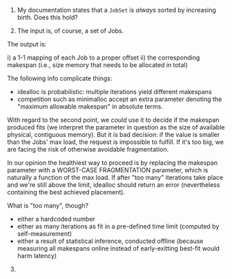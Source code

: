 1. My documentation states that a `JobSet` is *always* sorted by increasing birth. Does this hold?

2. The input is, of course, a set of Jobs.

The output is:

i) 	a 1-1 mapping of each Job to a proper offset
ii)	the corresponding makespan (i.e., size memory that needs to be allocated in total)

The following info complicate things:

- idealloc is probabilistic: multiple iterations yield different makespans
- competition such as minimalloc accept an extra parameter denoting the "maximum allowable makespan" in absolute terms.

With regard to the second point, we *could* use it to decide if the makespan produced fits (we interpret the parameter in question as the size of available physical, contiguous memory). But it is bad decision: if the value is smaller than the Jobs' max load, the request is impossible to fulfill. If it's too big, we are facing the risk of otherwise avoidable fragmentation.

In our opinion the healthiest way to proceed is by replacing the makespan parameter with a WORST-CASE FRAGMENTATION parameter, which is naturally a function of the max load. If after "too many" iterations take place and we're still above the limit, idealloc should return an error (nevertheless containing the best achieved placement).

What is "too many", though?

- either a hardcoded number
- either as many iterations as fit in a pre-defined time limit (computed by self-measurement)
- either a result of statistical inference, conducted offline (because measuring all makespans online instead of early-exitting best-fit would harm latency)

3. 